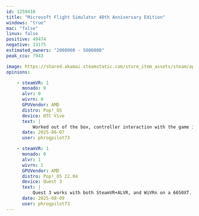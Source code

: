 ```yaml
---
id: 1250410
title: "Microsoft Flight Simulator 40th Anniversary Edition"
windows: "true"
mac: "false"
linux: false
positive: 49474
negative: 13175
estimated_owners: "2000000 - 5000000"
peak_ccu: 7943

image: https://shared.akamai.steamstatic.com/store_item_assets/steam/apps/1250410/header.jpg?t=1730994202
opinions:

    - steamVR: 1
      monado: 0
      alvr: 0
      wivrn: 0
      GPUVendor: AMD
      distro: Pop!_OS
      device: HTC Vive
      text: |
          Worked out of the box, controller interaction with the game is dependent on aircraft model.
      date: 2025-06-07
      user: phrogpilot73

    - steamVR: 1
      monado: 0
      alvr: 1
      wivrn: 1
      GPUVendor: AMD
      distro: Pop!_OS 22.04
      device: Quest 3
      text: |
          Quest 3 works with both SteamVR+ALVR, and WiVRn on a 6650XT. Upgraded to a 9060XT, and SteamVR/ALVR would freeze the computer. Works fine with WiVRn.
      date: 2025-08-09
      user: phrogpilot73
---
```


